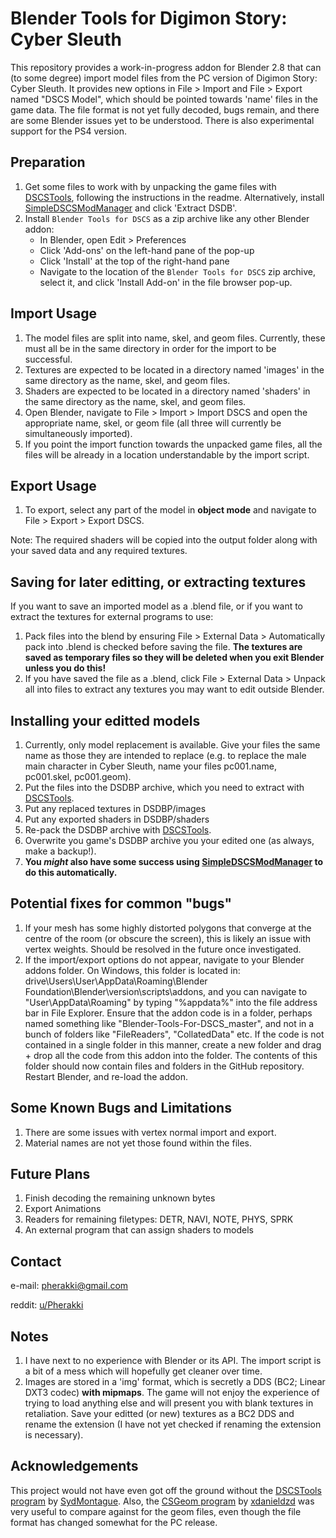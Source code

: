 # Blender Tools for Digimon Story: Cyber Sleuth
This repository provides a work-in-progress addon for Blender 2.8 that can (to some degree) import model files from the PC version of Digimon Story: Cyber Sleuth. It provides new options in File > Import and File > Export named "DSCS Model", which should be pointed towards 'name' files in the game data. The file format is not yet fully decoded, bugs remain, and there are some Blender issues yet to be understood. There is also experimental support for the PS4 version.

## Preparation
1. Get some files to work with by unpacking the game files with [DSCSTools](https://github.com/SydMontague/DSCSTools), following the instructions in the readme. Alternatively, install [SimpleDSCSModManager](https://github.com/Pherakki/SimpleDSCSModManager) and click 'Extract DSDB'.
2. Install `Blender Tools for DSCS` as a zip archive like any other Blender addon:
    * In Blender, open Edit > Preferences
    * Click 'Add-ons' on the left-hand pane of the pop-up
    * Click 'Install' at the top of the right-hand pane
    * Navigate to the location of the `Blender Tools for DSCS` zip archive, select it, and click 'Install Add-on' in the file browser pop-up.

## Import Usage
1. The model files are split into name, skel, and geom files. Currently, these must all be in the same directory in order for the import to be successful.
2. Textures are expected to be located in a directory named 'images' in the same directory as the name, skel, and geom files.
3. Shaders are expected to be located in a directory named 'shaders' in the same directory as the name, skel, and geom files.
4. Open Blender, navigate to File > Import > Import DSCS and open the appropriate name, skel, or geom file (all three will currently be simultaneously imported).
5. If you point the import function towards the unpacked game files, all the files will be already in a location understandable by the import script.

## Export Usage
1. To export, select any part of the model in **object mode** and navigate to File > Export > Export DSCS.

Note: The required shaders will be copied into the output folder along with your saved data and any required textures.

## Saving for later editting, or extracting textures
If you want to save an imported model as a .blend file, or if you want to extract the textures for external programs to use:
1. Pack files into the blend by ensuring File > External Data > Automatically pack into .blend is checked before saving the file. **The textures are saved as temporary files so they will be deleted when you exit Blender unless you do this!**
2. If you have saved the file as a .blend, click File > External Data > Unpack all into files to extract any textures you may want to edit outside Blender.

## Installing your editted models
1. Currently, only model replacement is available. Give your files the same name as those they are intended to replace (e.g. to replace the male main character in Cyber Sleuth, name your files pc001.name, pc001.skel, pc001.geom).
2. Put the files into the DSDBP archive, which you need to extract with [DSCSTools](https://github.com/SydMontague/DSCSTools).
3. Put any replaced textures in DSDBP/images
4. Put any exported shaders in DSDBP/shaders
5. Re-pack the DSDBP archive with [DSCSTools](https://github.com/SydMontague/DSCSTools).
6. Overwrite you game's DSDBP archive you your edited one (as always, make a backup!).
7. **You *might* also have some success using [SimpleDSCSModManager](https://github.com/Pherakki/SimpleDSCSModManager) to do this automatically.**

## Potential fixes for common "bugs"
1. If your mesh has some highly distorted polygons that converge at the centre of the room (or obscure the screen), this is likely an issue with vertex weights. Should be resolved in the future once investigated.
2. If the import/export options do not appear, navigate to your Blender addons folder. On Windows, this folder is located in: drive\Users\User\AppData\Roaming\Blender Foundation\Blender\version\scripts\addons, and you can navigate to "User\AppData\Roaming\" by typing "%appdata%" into the file address bar in File Explorer. Ensure that the addon code is in a folder, perhaps named something like "Blender-Tools-For-DSCS_master", and not in a bunch of folders like "FileReaders", "CollatedData" etc. If the code is not contained in a single folder in this manner, create a new folder and drag + drop all the code from this addon into the folder. The contents of this folder should now contain files and folders in the GitHub repository. Restart Blender, and re-load the addon.
   
## Some Known Bugs and Limitations
1. There are some issues with vertex normal import and export.
2. Material names are not yet those found within the files.

## Future Plans
1. Finish decoding the remaining unknown bytes
2. Export Animations
3. Readers for remaining filetypes: DETR, NAVI, NOTE, PHYS, SPRK
4. An external program that can assign shaders to models

## Contact
e-mail: pherakki@gmail.com

reddit: [u/Pherakki](https://www.reddit.com/user/Pherakki)

## Notes
1. I have next to no experience with Blender or its API. The import script is a bit of a mess which will hopefully get cleaner over time.
2. Images are stored in a 'img' format, which is secretly a DDS (BC2; Linear DXT3 codec) **with mipmaps**. The game will not enjoy the experience of trying to load anything else and will present you with blank textures in retaliation. Save your editted (or new) textures as a BC2 DDS and rename the extension (I have not yet checked if renaming the extension is necessary).

## Acknowledgements
This project would not have even got off the ground without the [DSCSTools program](https://github.com/SydMontague/DSCSTools) by [SydMontague](https://github.com/SydMontague). Also, the [CSGeom program](https://github.com/xdanieldzd/CSGeom) by [xdanieldzd](https://github.com/xdanieldzd) was very useful to compare against for the geom files, even though the file format has changed somewhat for the PC release.
